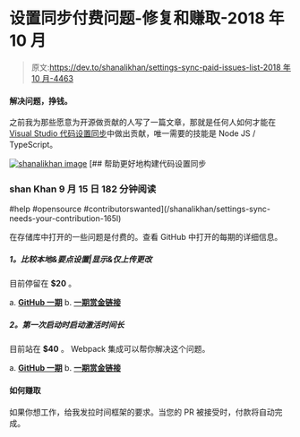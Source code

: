 # 设置同步付费问题-修复和赚取-2018 年 10 月

> 原文:[https://dev.to/shanalikhan/settings-sync-paid-issues-list-2018 年 10 月-4463](https://dev.to/shanalikhan/settings-sync-paid-issues-list----oct-2018-4463)

#### 解决问题，挣钱。

之前我为那些愿意为开源做贡献的人写了一篇文章，那就是任何人如何才能在 [Visual Studio 代码设置同步](https://marketplace.visualstudio.com/items?itemName=Shan.code-settings-sync)中做出贡献，唯一需要的技能是 Node JS / TypeScript。

[![shanalikhan image](../Images/69f695ddc0e23384f377812b3a757d98.png)](/shanalikhan) [## 帮助更好地构建代码设置同步

### shan Khan 9 月 15 日 182 分钟阅读

#help #opensource #contributorswanted](/shanalikhan/settings-sync-needs-your-contribution-165l)

在存储库中打开的一些问题是付费的。查看 GitHub 中打开的每期的详细信息。

##### 1。比较本地&要点设置|显示&仅上传更改

目前停留在 **$20** 。

a. **[GitHub 一期](https://github.com/shanalikhan/code-settings-sync/issues/508)**
b. **[一期赏金链接](https://issuehunt.io/repos/47984369/issues/508)**

##### 2。第一次启动时启动激活时间长

目前站在 **$40** 。
Webpack 集成可以帮你解决这个问题。

a. **[GitHub 一期](https://github.com/shanalikhan/code-settings-sync/issues/656)**
b. **[一期赏金链接](https://issuehunt.io/repos/47984369/issues/656)**

#### 如何赚取

如果你想工作，给我发拉时间框架的要求。当您的 PR 被接受时，付款将自动完成。